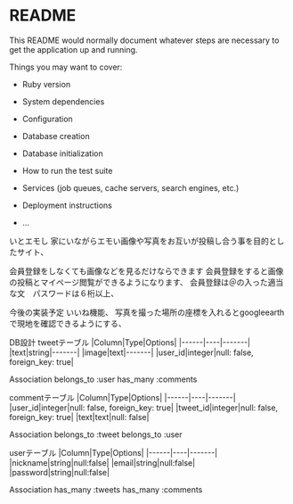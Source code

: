 # README

This README would normally document whatever steps are necessary to get the
application up and running.

Things you may want to cover:

* Ruby version

* System dependencies

* Configuration

* Database creation

* Database initialization

* How to run the test suite

* Services (job queues, cache servers, search engines, etc.)

* Deployment instructions

* ...

いとエモし
家にいながらエモい画像や写真をお互いが投稿し合う事を目的としたサイト、

会員登録をしなくても画像などを見るだけならできます
会員登録をすると画像の投稿とマイページ閲覧ができるようになります、
会員登録は＠の入った適当な文　パスワードは６桁以上、

今後の実装予定
いいね機能、
写真を撮った場所の座標を入れるとgoogleearthで現地を確認できるようにする、


DB設計
tweetテーブル
|Column|Type|Options|
|------|----|-------|
|text|string|-------|
|image|text|-------|
|user_id|integer|null: false, foreign_key: true|

Association
belongs_to :user
has_many :comments


commentテーブル
|Column|Type|Options|
|------|----|-------|
|user_id|integer|null: false, foreign_key: true|
|tweet_id|integer|null: false, foreign_key: true|
|text|text|null: false|

Association
belongs_to :tweet
belongs_to :user


userテーブル
|Column|Type|Options|
|------|----|-------|
|nickname|string|null:false|
|email|string|null:false|
|password|string|null:false|

Association
has_many :tweets
has_many :comments
